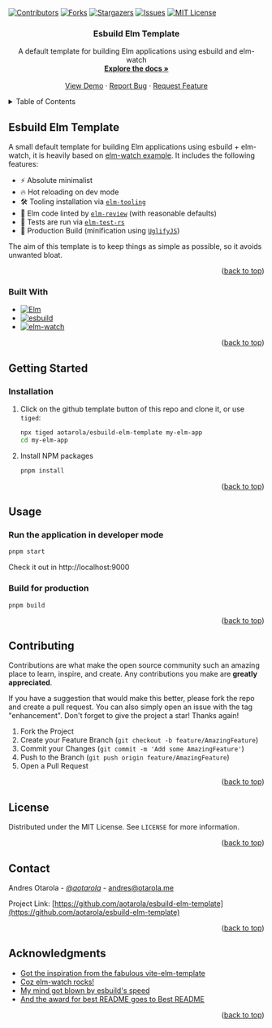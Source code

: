 <!-- Improved compatibility of back to top link: See: https://github.com/othneildrew/Best-README-Template/pull/73 -->

<a name="readme-top"></a>

<!--
*** Thanks for checking out the Best-README-Template. If you have a suggestion
*** that would make this better, please fork the repo and create a pull request
*** or simply open an issue with the tag "enhancement".
*** Don't forget to give the project a star!
*** Thanks again! Now go create something AMAZING! :D
-->

<!-- PROJECT SHIELDS -->
<!--
*** I'm using markdown "reference style" links for readability.
*** Reference links are enclosed in brackets [ ] instead of parentheses ( ).
*** See the bottom of this document for the declaration of the reference variables
*** for contributors-url, forks-url, etc. This is an optional, concise syntax you may use.
*** https://www.markdownguide.org/basic-syntax/#reference-style-links
-->

[![Contributors][contributors-shield]][contributors-url]
[![Forks][forks-shield]][forks-url]
[![Stargazers][stars-shield]][stars-url]
[![Issues][issues-shield]][issues-url]
[![MIT License][license-shield]][license-url]

<!-- PROJECT LOGO -->
<div align="center">

<h3 align="center">Esbuild Elm Template</h3>

  <p align="center">
    A default template for building Elm applications using esbuild and elm-watch
    <br />
    <a href="https://github.com/aotarola/esbuild-elm-template"><strong>Explore the docs »</strong></a>
    <br />
    <br />
    <a href="https://esbuild-elm-template.netlify.app/">View Demo</a>
    ·
    <a href="https://github.com/aotarola/esbuild-elm-template/issues">Report Bug</a>
    ·
    <a href="https://github.com/aotarola/esbuild-elm-template/issues">Request Feature</a>
  </p>
</div>

<!-- TABLE OF CONTENTS -->
<details>
  <summary>Table of Contents</summary>
  <ol>
    <li>
      <a href="#esbuild-elm-template">Esbuild Elm Template</a>
      <ul>
        <li><a href="#built-with">Built With</a></li>
      </ul>
    </li>
    <li>
      <a href="#getting-started">Getting Started</a>
      <ul>
        <li><a href="#installation">Installation</a></li>
      </ul>
    </li>
    <li><a href="#usage">Usage</a></li>
    <li><a href="#contributing">Contributing</a></li>
    <li><a href="#license">License</a></li>
    <li><a href="#contact">Contact</a></li>
    <li><a href="#acknowledgments">Acknowledgments</a></li>
  </ol>
</details>

<!-- ABOUT THE PROJECT -->

## Esbuild Elm Template

A small default template for building Elm applications using esbuild + elm-watch,
it is heavily based on [elm-watch example][elm-watch-example-url].
It includes the following features:

- :zap: Absolute minimalist
- :fire: Hot reloading on dev mode
- :hammer_and_wrench: Tooling installation via [`elm-tooling`][elm-tooling-url]
- :nail_care: Elm code linted by [`elm-review`][elm-review-url] (with reasonable defaults)
- :test_tube: Tests are run via [`elm-test-rs`][elm-test-rs-url]
- :rocket: Production Build (minification using [`UglifyJS`][uglifyjs-url])

The aim of this template is to keep things as simple as possible, so it avoids
unwanted bloat.

<p align="right">(<a href="#readme-top">back to top</a>)</p>

### Built With

- [![Elm][Elm-shield]][Elm-url]
- [![esbuild][esbuild-shield]][esbuild-url]
- [![elm-watch][elm-watch-shield]][elm-watch-url]

<p align="right">(<a href="#readme-top">back to top</a>)</p>

<!-- GETTING STARTED -->

## Getting Started

### Installation

1. Click on the github template button of this repo and clone it, or use `tiged`:

   ```sh
   npx tiged aotarola/esbuild-elm-template my-elm-app
   cd my-elm-app

   ```

2. Install NPM packages

   ```sh
   pnpm install
   ```

<p align="right">(<a href="#readme-top">back to top</a>)</p>

<!-- USAGE EXAMPLES -->

## Usage

### Run the application in developer mode

```sh
pnpm start
```

Check it out in http://localhost:9000

### Build for production

```
pnpm build
```

<p align="right">(<a href="#readme-top">back to top</a>)</p>

<!-- CONTRIBUTING -->

## Contributing

Contributions are what make the open source community such an amazing place to learn, inspire, and create. Any contributions you make are **greatly appreciated**.

If you have a suggestion that would make this better, please fork the repo and create a pull request. You can also simply open an issue with the tag "enhancement".
Don't forget to give the project a star! Thanks again!

1. Fork the Project
2. Create your Feature Branch (`git checkout -b feature/AmazingFeature`)
3. Commit your Changes (`git commit -m 'Add some AmazingFeature'`)
4. Push to the Branch (`git push origin feature/AmazingFeature`)
5. Open a Pull Request

<p align="right">(<a href="#readme-top">back to top</a>)</p>

<!-- LICENSE -->

## License

Distributed under the MIT License. See `LICENSE` for more information.

<p align="right">(<a href="#readme-top">back to top</a>)</p>

<!-- CONTACT -->

## Contact

Andres Otarola - [@_aotarola_](https://twitter.com/_aotarola_) - andres@otarola.me

Project Link: [https://github.com/aotarola/esbuild-elm-template](https://github.com/aotarola/esbuild-elm-template)

<p align="right">(<a href="#readme-top">back to top</a>)</p>

<!-- ACKNOWLEDGMENTS -->

## Acknowledgments

- [Got the inspiration from the fabulous vite-elm-template](https://github.com/lindsaykwardell/vite-elm-template)
- [Coz elm-watch rocks!][elm-watch-url]
- [My mind got blown by esbuild's speed][esbuild-url]
- [And the award for best README goes to Best README](https://github.com/othneildrew/Best-README-Template#readme-top)

<p align="right">(<a href="#readme-top">back to top</a>)</p>

<!-- MARKDOWN LINKS & IMAGES -->
<!-- https://www.markdownguide.org/basic-syntax/#reference-style-links -->

[Elm-shield]: https://img.shields.io/badge/Elm-60B5CC?style=for-the-badge&logo=elm&logoColor=white
[esbuild-shield]: https://img.shields.io/badge/esbuild-FFCF00?style=for-the-badge&logo=esbuild&logoColor=black
[elm-watch-shield]: https://img.shields.io/badge/elm-watch-purple?style=for-the-badge&logo=elm-watch
[contributors-shield]: https://img.shields.io/github/contributors/aotarola/esbuild-elm-template.svg?style=for-the-badge
[contributors-url]: https://github.com/aotarola/esbuild-elm-template/graphs/contributors
[forks-shield]: https://img.shields.io/github/forks/aotarola/esbuild-elm-template.svg?style=for-the-badge
[forks-url]: https://github.com/aotarola/esbuild-elm-template/network/members
[stars-shield]: https://img.shields.io/github/stars/aotarola/esbuild-elm-template.svg?style=for-the-badge
[stars-url]: https://github.com/aotarola/esbuild-elm-template/stargazers
[issues-shield]: https://img.shields.io/github/issues/aotarola/esbuild-elm-template.svg?style=for-the-badge
[issues-url]: https://github.com/aotarola/esbuild-elm-template/issues
[license-shield]: https://img.shields.io/github/license/aotarola/esbuild-elm-template.svg?style=for-the-badge
[license-url]: https://github.com/aotarola/esbuild-elm-tempalte/blob/master/LICENSE.txt
[linkedin-shield]: https://img.shields.io/badge/-LinkedIn-black.svg?style=for-the-badge&logo=linkedin&colorB=555
[linkedin-url]: https://linkedin.com/in/aotarolaalvarado
[Elm-url]: https://elm-lang.org/
[esbuild-url]: https://esbuild.github.io/
[elm-watch-url]: https://lydell.github.io/elm-watch/
[elm-watch-example-url]: https://github.com/lydell/elm-watch/tree/05a147a2d85aa396e4646278b57c99df391edbf2/example#readme
[elm-test-rs-url]: https://github.com/mpizenberg/elm-test-rs
[elm-review-url]: https://package.elm-lang.org/packages/jfmengels/elm-review/latest/
[uglifyjs-url]: https://lisperator.net/uglifyjs/
[elm-tooling-url]: https://elm-tooling.github.io/elm-tooling-cli/
